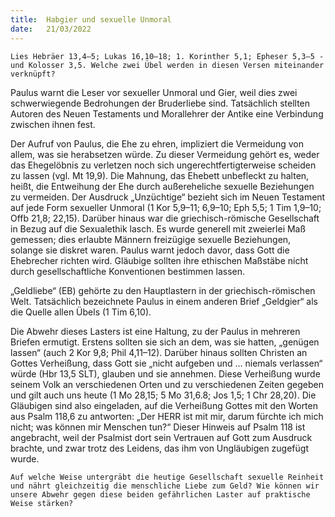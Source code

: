```yaml
---
title:  Habgier und sexuelle Unmoral
date:   21/03/2022
---
```


`Lies Hebräer 13,4–5; Lukas 16,10–18; 1. Korinther 5,1; Epheser 5,3–5 ­und Kolosser 3,5. Welche zwei Übel werden in diesen Versen ­miteinander verknüpft?`

Paulus warnt die Leser vor sexueller Unmoral und Gier, weil dies zwei schwerwiegende Bedrohungen der Bruderliebe sind. Tatsächlich stellten Autoren des Neuen Testaments und Morallehrer der Antike eine Verbindung zwischen ihnen fest.

Der Aufruf von Paulus, die Ehe zu ehren, impliziert die Vermeidung von allem, was sie herabsetzen würde. Zu dieser Vermeidung gehört es, weder das Ehegelöbnis zu verletzen noch sich ungerechtfertigterweise scheiden zu lassen (vgl. Mt 19,9). Die Mahnung, das Ehebett unbefleckt zu halten, heißt, die Entweihung der Ehe durch außereheliche sexuelle Beziehungen zu vermeiden. Der Ausdruck „Unzüchtige“ bezieht sich im Neuen Testament auf jede Form sexueller Unmoral (1 Kor 5,9–11; 6,9–10; Eph 5,5; 1 Tim 1,9–10; Offb 21,8; 22,15). Darüber hinaus war die griechisch-römische Gesellschaft in Bezug auf die Sexualethik lasch. Es wurde generell mit zweierlei Maß gemessen; dies erlaubte Männern freizügige sexuelle Beziehungen, solange sie diskret waren. Paulus warnt jedoch davor, dass Gott die Ehebrecher richten wird. Gläubige sollten ihre ethischen Maßstäbe nicht durch gesellschaftliche Konventionen bestimmen lassen.

„Geldliebe“ (EB) gehörte zu den Hauptlastern in der griechisch-römischen Welt. Tatsächlich bezeichnete Paulus in einem anderen Brief „Geldgier“ als die Quelle allen Übels (1 Tim 6,10).

Die Abwehr dieses Lasters ist eine Haltung, zu der Paulus in mehreren Briefen ermutigt. Erstens sollten sie sich an dem, was sie hatten, „genügen lassen“ (auch 2 Kor 9,8; Phil 4,11–12). Darüber hinaus sollten Christen an Gottes Verheißung, dass Gott sie „nicht aufgeben und … niemals verlassen“ würde (Hbr 13,5 SLT), glauben und sie annehmen. Diese Verheißung wurde seinem Volk an verschiedenen Orten und zu verschiedenen Zeiten gegeben und gilt auch uns heute (1 Mo 28,15; 5 Mo 31,6.8; Jos 1,5; 1 Chr 28,20). Die Gläubigen sind also eingeladen, auf die Verheißung Gottes mit den Worten aus Psalm 118,6 zu antworten: „Der HERR ist mit mir, darum fürchte ich mich nicht; was können mir Menschen tun?“ Dieser Hinweis auf Psalm 118 ist angebracht, weil der Psalmist dort sein Vertrauen auf Gott zum Ausdruck brachte, und zwar trotz des Leidens, das ihm von Ungläubigen zugefügt wurde.

`Auf welche Weise untergräbt die heutige Gesellschaft sexuelle Reinheit und nährt gleichzeitig die menschliche Liebe zum Geld? Wie können wir unsere Abwehr gegen diese beiden gefährlichen Laster auf praktische Weise stärken?`
